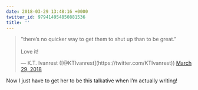 ```yaml
---
date: 2018-03-29 13:48:16 +0000
twitter_id: 979414954850881536
title: ''
---
```


<blockquote class="twitter-tweet"><p lang="en" dir="ltr">&quot;there’s no quicker way to get them to shut up than to be great.”<br><br>Love it!</p>&mdash; K.T. Ivanrest ([@KTIvanrest](https://twitter.com/KTIvanrest)) <a href="https://twitter.com/KTIvanrest/status/979414808020832256?ref_src=twsrc%5Etfw">March 29, 2018</a></blockquote>
<script async src="https://platform.twitter.com/widgets.js" charset="utf-8"></script>

Now I just have to get her to be this talkative when I’m actually writing!
